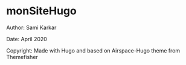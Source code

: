 # monSiteHugo

Author: Sami Karkar

Date: April 2020

Copyright: Made with Hugo and based on Airspace-Hugo theme from Themefisher
